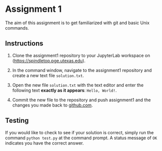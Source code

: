 # Assignment 1

The aim of this assignment is to get familiarized with git and basic Unix commands.

## Instructions

 1. Clone the assignment1 repository to your JupyterLab workspace on (https://spindletop.pge.utexas.edu).

 2. In the command window, navigate to the assignment1 repository and create a new text file `solution.txt`.

 3. Open the new file `solution.txt` with the text editor and enter the following text **exactly as it appears**: `Hello, World!`.

 4. Commit the new file to the repository and push assignment1 and the changes you made back to [github.com](http://github.com).

 ## Testing

 If you would like to check to see if your solution is correct, simply run the command `python test.py` at the command prompt.  A status message of `OK` indicates you have the correct answer.
